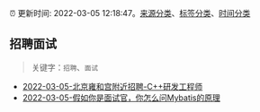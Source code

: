 :alarm_clock: 更新时间: 2022-03-05 12:18:47。[来源分类](../README.md)、[标签分类](../TAGS.md)、[时间分类](../TIMELINE.md)

## 招聘面试


> 关键字：`招聘`、`面试`



- [2022-03-05-北京雍和宫附近招聘-C++研发工程师](https://www.v2ex.com/t/838218) 
- [2022-03-05-假如你是面试官，你怎么问Mybatis的原理](https://toutiao.io/k/o78x0tp) 